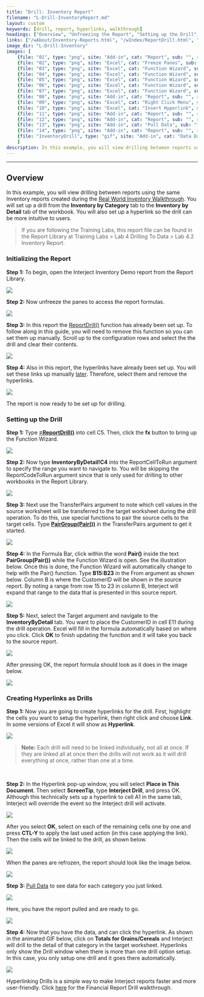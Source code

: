 ```yaml
---
title: "Drill: Inventory Report"
filename: "L-Drill-InventoryReport.md"
layout: custom
keywords: [drill, report, hyperlinks, walkthrough]
headings: ["Overview", "Unfreezing the Report", "Setting up the Drill", "Creating Hyperlinks as Drills"]
links: ["/wAbout/Inventory-Reports.html", "/wIndex/ReportDrill.html", "#creating-hyperlinks-as-drills", "/wIndex/ReportDrill.html", "/wIndex/PairGroup.html", "/wGetStarted/INTERJECT-Ribbon-Menu-Items.html", "wGetStarted/L-Drill-FinancialReport.html"]
image_dir: "L-Drill-Inventory"
images: [
	{file: "01", type: "png", site: "Add-in", cat: "Report", sub: "", report: "Inventory by Category", ribbon: "", config: ""}, 
	{file: "02", type: "png", site: "Excel", cat: "Freeze Panes", sub: "", report: "Inventory by Category", ribbon: "", config: ""}, 
	{file: "03", type: "png", site: "Excel", cat: "Function Wizard", sub: "", report: "Inventory by Category", ribbon: "", config: "Yes"}, 
	{file: "04", type: "png", site: "Excel", cat: "Function Wizard", sub: "", report: "Inventory by Category", ribbon: "", config: "Yes"}, 
	{file: "05", type: "png", site: "Excel", cat: "Function Wizard", sub: "", report: "Inventory by Category", ribbon: "", config: "Yes"}, 
	{file: "06", type: "png", site: "Excel", cat: "Function Wizard", sub: "", report: "Inventory by Category", ribbon: "", config: "Yes"}, 
	{file: "07", type: "png", site: "Excel", cat: "Function Wizard", sub: "", report: "Inventory by Category", ribbon: "", config: "Yes"}, 
	{file: "08", type: "png", site: "Add-in", cat: "Report", sub: "", report: "Inventory by Category", ribbon: "", config: "Yes"}, 
	{file: "09", type: "png", site: "Excel", cat: "Right Click Menu", sub: "", report: "Inventory by Category", ribbon: "", config: "Yes"}, 
	{file: "10", type: "png", site: "Excel", cat: "Insert Hyperlink", sub: "", report: "Inventory by Category", ribbon: "", config: "Yes"}, 
	{file: "11", type: "png", site: "Add-in", cat: "Report", sub: "", report: "Inventory by Category", ribbon: "", config: "Yes"}, 
	{file: "12", type: "png", site: "Add-in", cat: "Report", sub: "", report: "Inventory by Category", ribbon: "", config: ""}, 
	{file: "13", type: "png", site: "Add-in", cat: "Pull Data", sub: "", report: "Inventory by Category", ribbon: "Simple", config: ""}, 
	{file: "14", type: "png", site: "Add-in", cat: "Report", sub: "", report: "Inventory by Category", ribbon: "", config: ""}, 
	{file: "InventoryDrill", type: "gif", site: "Add-in", cat: "Data Drill", sub: "", report: "Inventory by Category", ribbon: "", config: ""}
	]
description: In this example, you will view drilling between reports using the same Inventory reports created during the Real World Inventory Walkthrough. You will set up a drill from the Inventory by Category tab to the Inventory by Detail tab of the workbook. You will also set up a hyperlink so the drill can be more intuitive to users.
---
```

* * *

## Overview

In this example, you will view drilling between reports using the same Inventory reports created during the [Real World Inventory Walkthrough](/wAbout/Inventory-Reports.html). You will set up a drill from the **Inventory by Category** tab to the **Inventory by Detail** tab of the workbook. You will also set up a hyperlink so the drill can be more intuitive to users.

<blockquote class=lab_info>
 If you are following the Training Labs, this report file can be found in the Report Library at Training Labs > Lab 4 Drilling To Data > Lab 4.2 Inventory Report.
</blockquote>

### Initializing the Report

**Step 1:** To begin, open the Interject Inventory Demo report from the Report Library.

![](/images/L-Drill-Inventory/01.png)
<br>

**Step 2:** Now unfreeze the panes to access the report formulas.

![](/images/L-Drill-Inventory/02.png)
<br>

**Step 3:** In this report the [ReportDrill()](/wIndex/ReportDrill.html) function has already been set up. To follow along in this guide, you will need to remove this function so you can set them up manually. Scroll up to the configuration rows and select the the drill and clear their contents.

![](/images/L-Drill-Inventory/02b.png)
<br>

**Step 4:** Also in this report, the hyperlinks have already been set up. You will set these links up manually [later](#creating-hyperlinks-as-drills). Therefore, select them and remove the hyperlinks.

![](/images/L-Drill-Inventory/02c.png)
<br>

The report is now ready to be set up for drilling.

### Setting up the Drill

**Step 1:** Type [**=ReportDrill()**](/wIndex/ReportDrill.html) into cell C5. Then, click the **fx** button to bring up the Function Wizard.

![](/images/L-Drill-Inventory/03.png)
<br>

**Step 2:** Now type **InventoryByDetail!C4** into the ReportCellToRun argument to specify the range you want to navigate to. You will be skipping the ReportCodeToRun argument since that is only used for drilling to other workbooks in the Report Library.

![](/images/L-Drill-Inventory/04.png)
<br>

**Step 3:** Next use the TransferPairs argument to note which cell values in the source worksheet will be transferred to the target worksheet during the drill operation. To do this, use special functions to pair the source cells to the target cells. Type [**PairGroup(Pair())**](/wIndex/PairGroup.html) in the TransferPairs argument to get it started.

![](/images/L-Drill-Inventory/05.png)
<br>

**Step 4:** In the Formula Bar, click within the word **Pair()** inside the text **PairGroup(Pair())** while the Function Wizard is open. See the illustration below. Once this is done, the Function Wizard will automatically change to help with the Pair() function. Type **B15:B23** in the From argument as shown below. Column B is where the CustomerID will be shown in the source report. By noting a range from row 15 to 23 in column B, Interject will expand that range to the data that is presented in this source report.

![](/images/L-Drill-Inventory/06.png)
<br>

**Step 5:** Next, select the Target argument and navigate to the **InventoryByDetail** tab. You want to place the CustomerID in cell E11 during the drill operation. Excel will fill in the formula automatically based on where you click. Click **OK** to finish updating the function and it will take you back to the source report.

![](/images/L-Drill-Inventory/07.png)
<br>

After pressing OK, the report formula should look as it does in the image below.

![](/images/L-Drill-Inventory/08.png)
<br>

### Creating Hyperlinks as Drills

**Step 1:** Now you are going to create hyperlinks for the drill. First, highlight the cells you want to setup the hyperlink, then right click and choose **Link**. In some versions of Excel it will show as **Hyperlink**.

![](/images/L-Drill-Inventory/09.png)
<br>

<blockquote class=highlight_note>
<b>Note:</b> Each drill will need to be linked individually, not all at once. If they are linked all at once then the drills will not work as it will drill everything at once, rather than one at a time.
</blockquote>
<br>

**Step 2:** In the Hyperlink pop-up window, you will select **Place in This Document**. Then select **ScreenTip**, type **Interject Drill**, and press OK. Although this technically sets up a hyperlink to cell A1 in the same tab, Interject will override the event so the Interject drill will activate.

![](/images/L-Drill-Inventory/10.png)
<br>

After you select **OK**, select on each of the remaining cells one by one and press **CTL-Y** to apply the last used action (in this case applying the link). Then the cells will be linked to the drill, as shown below.

![](/images/L-Drill-Inventory/11.png)
<br>

When the panes are refrozen, the report should look like the image below.

![](/images/L-Drill-Inventory/12.png)
<br>

**Step 3:** [Pull Data](/wGetStarted/INTERJECT-Ribbon-Menu-Items.html) to see data for each category you just linked.

![](/images/L-Drill-Inventory/13.png)
<br>

Here, you have the report pulled and are ready to go.

![](/images/L-Drill-Inventory/14.png)
<br>

**Step 4:** Now that you have the data, and can click the hyperlink. As shown in the animated GIF below, click on **Totals for Grains/Cereals** and Interject will drill to the detail of that category in the target worksheet. Hyperlinks only show the Drill window when there is more than one drill option setup. In this case, you only setup one drill and it goes there automatically.

![](/images/L-Drill-Inventory/InventoryDrill.gif)
<br>

Hyperlinking Drills is a simple way to make Interject reports faster and more user-friendly. Click [here](wGetStarted/L-Drill-FinancialReport.html) for the Financial Report Drill walkthrough.

